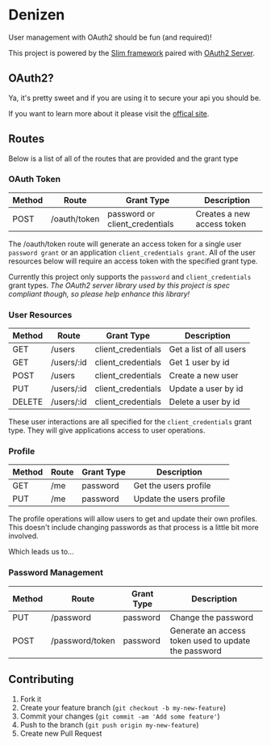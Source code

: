 # Denizen

User management with OAuth2 should be fun (and required)!

This project is powered by the [Slim framework](http://www.slimframework.com/)
paired with [OAuth2 Server](https://github.com/php-loep/oauth2-server).

## OAuth2?

Ya, it's pretty sweet and if you are using it to secure your api you should be.

If you want to learn more about it please visit the [offical site](http://oauth.net/2/).

## Routes

Below is a list of all of the routes that are provided and the grant type

### OAuth Token

 Method | Route        | Grant Type                     | Description
--------|--------------|--------------------------------|---
 POST   | /oauth/token | password or client_credentials | Creates a new access token

The /oauth/token route will generate an access token for a single user `password grant`
or an application `client_credentials grant`. All of the user resources
below will require an access token with the specified grant type.

Currently this project only supports the `password` and `client_credentials` grant types.
_The OAuth2 server library used by this project is spec compliant though, so please
help enhance this library!_

### User Resources

 Method | Route        | Grant Type          | Description
--------|--------------|---------------------|---
 GET    | /users       | client_credentials  | Get a list of all users
 GET    | /users/:id   | client_credentials  | Get 1 user by id
 POST   | /users       | client_credentials  | Create a new user
 PUT    | /users/:id   | client_credentials  | Update a user by id
 DELETE | /users/:id   | client_credentials  | Delete a user by id

These user interactions are all specified for the `client_credentials` grant type.
They will give applications access to user operations.

### Profile

 Method | Route | Grant Type   | Description
--------|-------|--------------|----
 GET    | /me   | password     | Get the users profile
 PUT    | /me   | password     | Update the users profile

The profile operations will allow users to get and update their own profiles.
This doesn't include changing passwords as that process is a little bit more involved.

Which leads us to...

### Password Management

| Method | Route           | Grant Type    | Description
|--------|-----------------|---------------|----
| PUT    | /password       | password      | Change the password
| POST   | /password/token | password      | Generate an access token used to update the password


## Contributing

1. Fork it
2. Create your feature branch (`git checkout -b my-new-feature`)
3. Commit your changes (`git commit -am 'Add some feature'`)
4. Push to the branch (`git push origin my-new-feature`)
5. Create new Pull Request
